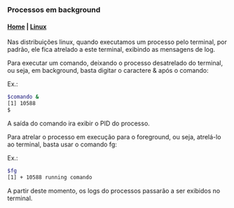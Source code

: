 ### Processos em background

#### [Home](../../../index.md) | [Linux](../index.md)

Nas distribuições linux, quando executamos um processo pelo terminal, por padrão, ele fica atrelado a este terminal, exibindo as mensagens de log. 

Para executar um comando, deixando o processo desatrelado do terminal, ou seja, em background, basta digitar o caractere & após o comando:

Ex.:
```bash
$comando &
[1] 10588
$
```
A saída do comando ira exibir o PID do processo.

Para atrelar o processo em execução para o foreground, ou seja, atrelá-lo ao terminal, basta usar o comando fg:

Ex.:
```bash
$fg
[1] + 10588 running comando

```
A partir deste momento, os logs do processos passarão a ser exibidos no terminal.
